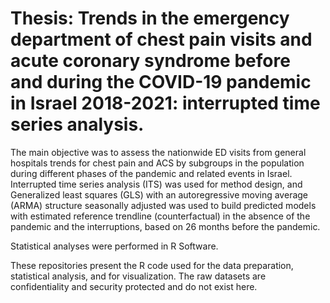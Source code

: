# Thesis: Trends in the emergency department of chest pain visits and acute coronary syndrome before and during the COVID-19 pandemic in Israel 2018-2021: interrupted time series analysis.
The main objective was to assess the nationwide ED visits from general hospitals trends for chest pain and ACS by subgroups in the population during different phases of the pandemic and related events in Israel.
Interrupted time series analysis (ITS) was used for method design, and Generalized least squares (GLS) with an autoregressive moving average (ARMA) structure seasonally adjusted was used to build predicted models with estimated reference trendline (counterfactual) in the absence of the pandemic and the interruptions, based on 26 months before the pandemic. 

Statistical analyses were performed in R Software. 

These repositories present the R code used for the data preparation, statistical analysis, and for visualization. 
The raw datasets are confidentiality and security protected and do not exist here. 
